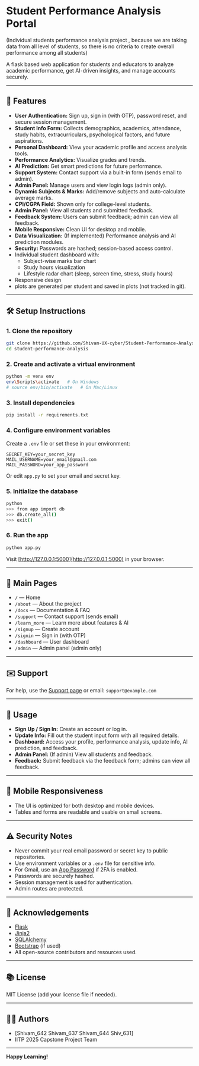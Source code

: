 # Student Performance Analysis Portal
(Individual students performance analysis project , because we are taking data from all level of students, so there is no criteria to create overall performance among all students)

A flask based web application for students and educators to analyze academic performance, get AI-driven insights, and manage accounts securely.

---

## 🚀 Features

- **User Authentication:** Sign up, sign in (with OTP), password reset, and secure session management.
- **Student Info Form:** Collects demographics, academics, attendance, study habits, extracurriculars, psychological factors, and future aspirations.
- **Personal Dashboard:** View your academic profile and access analysis tools.
- **Performance Analytics:** Visualize grades and trends.
- **AI Prediction:** Get smart predictions for future performance.
- **Support System:** Contact support via a built-in form (sends email to admin).
- **Admin Panel:** Manage users and view login logs (admin only).
- **Dynamic Subjects & Marks:** Add/remove subjects and auto-calculate average marks.
- **CPI/CGPA Field:** Shown only for college-level students.
- **Admin Panel:** View all students and submitted feedback.
- **Feedback System:** Users can submit feedback; admin can view all feedback.
- **Mobile Responsive:** Clean UI for desktop and mobile.
- **Data Visualization:** (If implemented) Performance analysis and AI prediction modules.
- **Security:** Passwords are hashed; session-based access control.
- Individual student dashboard with:
  - Subject-wise marks bar chart
  - Study hours visualization
  - Lifestyle radar chart (sleep, screen time, stress, study hours)
- Responsive design
- plots are generated per student and saved in plots (not tracked in git).


---

## 🛠️ Setup Instructions

### 1. Clone the repository

```sh
git clone https://github.com/Shivam-UX-cyber/Student-Performance-Analysis-Capstone-Project-1
cd student-performance-analysis
```

### 2. Create and activate a virtual environment

```sh
python -m venv env
env\Scripts\activate   # On Windows
# source env/bin/activate   # On Mac/Linux
```

### 3. Install dependencies

```sh
pip install -r requirements.txt
```

### 4. Configure environment variables

Create a `.env` file or set these in your environment:

```
SECRET_KEY=your_secret_key
MAIL_USERNAME=your_email@gmail.com
MAIL_PASSWORD=your_app_password
```

Or edit `app.py` to set your email and secret key.

### 5. Initialize the database

```sh
python
>>> from app import db
>>> db.create_all()
>>> exit()
```

### 6. Run the app

```sh
python app.py
```

Visit [http://127.0.0.1:5000](http://127.0.0.1:5000) in your browser.

---

## 📄 Main Pages

- `/` — Home
- `/about` — About the project
- `/docs` — Documentation & FAQ
- `/support` — Contact support (sends email)
- `/learn_more` — Learn more about features & AI
- `/signup` — Create account
- `/signin` — Sign in (with OTP)
- `/dashboard` — User dashboard
- `/admin` — Admin panel (admin only)

---

## ✉️ Support

For help, use the [Support page](http://127.0.0.1:5000/support) or email: `support@example.com`

---
## 📝 Usage

- **Sign Up / Sign In:** Create an account or log in.
- **Update Info:** Fill out the student input form with all required details.
- **Dashboard:** Access your profile, performance analysis, update info, AI prediction, and feedback.
- **Admin Panel:** (If admin) View all students and feedback.
- **Feedback:** Submit feedback via the feedback form; admins can view all feedback.

---

## 📱 Mobile Responsiveness

- The UI is optimized for both desktop and mobile devices.
- Tables and forms are readable and usable on small screens.

---

## ⚠️ Security Notes

- Never commit your real email password or secret key to public repositories.
- Use environment variables or a `.env` file for sensitive info.
- For Gmail, use an [App Password](https://support.google.com/accounts/answer/185833) if 2FA is enabled.
- Passwords are securely hashed.
- Session management is used for authentication.
- Admin routes are protected.

---

## 🙏 Acknowledgements

- [Flask](https://flask.palletsprojects.com/)
- [Jinja2](https://jinja.palletsprojects.com/)
- [SQLAlchemy](https://www.sqlalchemy.org/)
- [Bootstrap](https://getbootstrap.com/) (if used)
- All open-source contributors and resources used.

---



## 📚 License

MIT License (add your license file if needed).

---

## 👨‍💻 Authors

- [Shivam_642 Shivam_637 Shivam_644 Shiv_631]
- IITP 2025 Capstone Project Team

---

**Happy Learning!**
